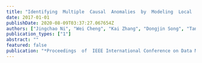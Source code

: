 ```yaml
---
title: "Identifying  Multiple  Causal  Anomalies  by  Modeling  Local  Propagations"
date: 2017-01-01
publishDate: 2020-08-09T03:37:27.067654Z
authors: ["Jingchao Ni", "Wei Cheng", "Kai Zhang", "Dongjin Song", "Tan Yan", "Haifeng Chen", "Xiang Zhang"]
publication_types: ["1"]
abstract: ""
featured: false
publication: "*Proceedings  of  IEEE International Conference on Data Mining (ICDM)*"
---
```


